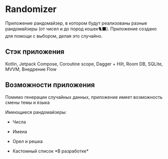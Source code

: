 <h1>Randomizer</h2>
<p>Приложение рандомайзер, в котором будут реализованы разные рандомайзеры (от чисел и до пород кошек🐈‍⬛). Приложение создано для помощи с выбором, делая это случайно.
<h2>Стэк приложения</h2>
<p>Kotlin, Jetpack Compose, Coroutine scope, Dagger + Hilt, Room DB, SQLite, MVVM, Внедрение Flow
<h2>Возможности приложения</h2>
<p>Помимо генерации случайных данных, приложение имеет возможность смены темы и языка
<p>Имеющиеся рандомайзеры:
<ul>
  <p><li>Числа</li>
  <p><li>Имена</li>
  <p><li>Орел и решка</li>
  <p><li>Кастомный список *В разработке*</li>
</ul>
